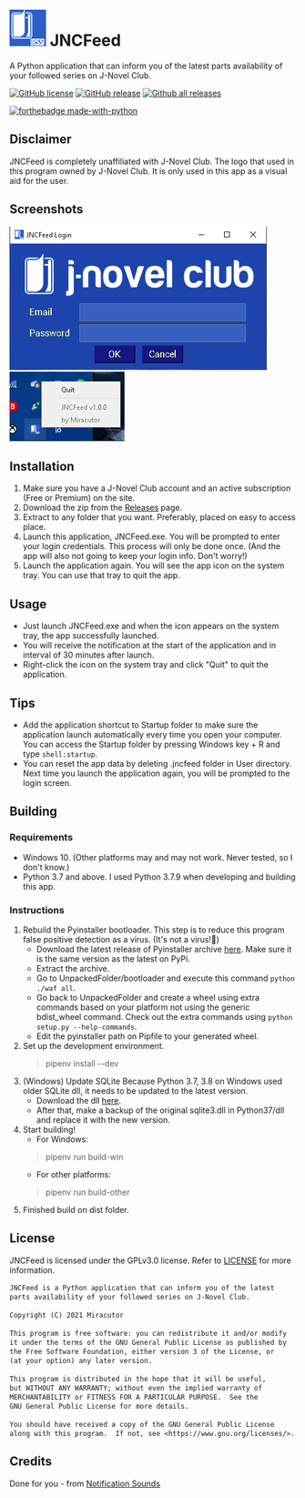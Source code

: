 # ![](media/logo.png) JNCFeed
A Python application that can inform you of the latest parts availability of your followed series on J-Novel Club.  
  
[![GitHub license](https://img.shields.io/github/license/Miracutor/JNCFeed.svg)](https://github.com/Miracutor/JNCFeed/blob/master/LICENSE)
[![GitHub release](https://img.shields.io/github/release/Miracutor/JNCFeed.svg)](https://github.com/Miracutor/JNCFeed/releases/)
[![Github all releases](https://img.shields.io/github/downloads/Miracutor/JNCFeed/total.svg)](https://GitHub.com/Miracutor/JNCFeed/releases/)


[![forthebadge made-with-python](http://ForTheBadge.com/images/badges/made-with-python.svg)](https://www.python.org/)

## Disclaimer
JNCFeed is completely unaffiliated with J-Novel Club.
The logo that used in this program owned by J-Novel Club.
It is only used in this app as a visual aid for the user.
## Screenshots
![](media/screenshot-login-screen.png)
![](media/screenshot-tray-menu.png)
## Installation
1. Make sure you have a J-Novel Club account and an active subscription (Free or Premium) on the site.
2. Download the zip from the [Releases](https://github.com/Miracutor/JNCFeed/releases/) page.
3. Extract to any folder that you want. Preferably, placed on easy to access place.
4. Launch this application, JNCFeed.exe. You will be prompted to enter your login credentials.
   This process will only be done once. (And the app will also not going to keep your login info. Don't worry!)
5. Launch the application again. You will see the app icon on the system tray. You can use that tray to quit the app.
## Usage
- Just launch JNCFeed.exe and when the icon appears on the system tray, the app successfully launched.
- You will receive the notification at the start of the application and in interval of 30 minutes after launch.
- Right-click the icon on the system tray and click "Quit" to quit the application.
## Tips
- Add the application shortcut to Startup folder to make sure the application launch automatically every time you open your computer.
  You can access the Startup folder by pressing Windows key + R and type ```shell:startup```.
- You can reset the app data by deleting .jncfeed folder in User directory.
  Next time you launch the application again, you will be prompted to the login screen.
## Building
### Requirements
- Windows 10. (Other platforms may and may not work. Never tested, so I don't know.)
- Python 3.7 and above. I used Python 3.7.9 when developing and building this app.
### Instructions
1. Rebuild the Pyinstaller bootloader.
   This step is to reduce this program false positive detection as a virus. (It's not a virus!🤣)
   - Download the latest release of Pyinstaller archive [here](https://github.com/pyinstaller/pyinstaller/releases).
     Make sure it is the same version as the latest on PyPi.
   - Extract the archive.
   - Go to UnpackedFolder/bootloader and execute this command ```python ./waf all```.
   - Go back to UnpackedFolder and create a wheel using extra commands based on your platform not using the generic bdist_wheel command.
     Check out the extra commands using ```python setup.py --help-commands```.
   - Edit the pyinstaller path on Pipfile to your generated wheel.
2. Set up the development environment.
   >pipenv install --dev
3. (Windows) Update SQLite
   Because Python 3.7, 3.8 on Windows used older SQLite dll, it needs to be updated to the latest version.
   - Download the dll [here](https://www.sqlite.org/download.html).
   - After that, make a backup of the original sqlite3.dll in Python37/dll and replace it with the new version.
4. Start building!
   - For Windows:
   > pipenv run build-win
   - For other platforms:
   > pipenv run build-other
5. Finished build on dist folder.
## License
JNCFeed is licensed under the GPLv3.0 license. Refer to [LICENSE](LICENSE) for more information.
```
JNCFeed is a Python application that can inform you of the latest parts availability of your followed series on J-Novel Club.

Copyright (C) 2021 Miracutor

This program is free software: you can redistribute it and/or modify
it under the terms of the GNU General Public License as published by
the Free Software Foundation, either version 3 of the License, or
(at your option) any later version.

This program is distributed in the hope that it will be useful,
but WITHOUT ANY WARRANTY; without even the implied warranty of
MERCHANTABILITY or FITNESS FOR A PARTICULAR PURPOSE.  See the
GNU General Public License for more details.

You should have received a copy of the GNU General Public License
along with this program.  If not, see <https://www.gnu.org/licenses/>.
```
## Credits
Done for you - from [Notification Sounds](https://notificationsounds.com/)
